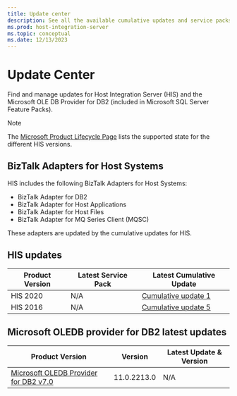 ```yaml
---
title: Update center
description: See all the available cumulative updates and service packs available for HIS and OLE DB Provider for DB2.
ms.prod: host-integration-server
ms.topic: conceptual
ms.date: 12/13/2023
---
```


# Update Center

Find and manage updates for Host Integration Server (HIS) and the Microsoft OLE DB Provider for DB2 (included in Microsoft SQL Server Feature Packs).

> [!NOTE]
> The [Microsoft Product Lifecycle Page](https://support.microsoft.com/lifecycle/) lists the supported state for the different HIS versions.

## BizTalk Adapters for Host Systems

HIS includes the following BizTalk Adapters for Host Systems:

* BizTalk Adapter for DB2
* BizTalk Adapter for Host Applications
* BizTalk Adapter for Host Files
* BizTalk Adapter for MQ Series Client (MQSC)

These adapters are updated by the cumulative updates for HIS.

## HIS updates

| Product Version | Latest Service Pack | Latest Cumulative Update |
| --- | --- | --- |
| HIS 2020 | N/A | [Cumulative update 1](https://support.microsoft.com/en-us/topic/kb5027641-cumulative-update-package-1-for-host-integration-server-2020-7f2167e0-0c8c-44e2-bb3a-0a36643199bf) |
| HIS 2016 | N/A | [Cumulative update 5](https://support.microsoft.com/topic/kb5012477-cumulative-update-package-5-for-host-integration-server-2016-25a3eb95-3027-448a-90b1-8193cf91b526) |

## Microsoft OLEDB provider for DB2 latest updates

| Product Version | Version | Latest Update & Version |
| --- | --- | --- |
| [Microsoft OLEDB Provider for DB2 v7.0](https://www.microsoft.com/en-us/download/details.aspx?id=103466) | 11.0.2213.0 | N/A |
